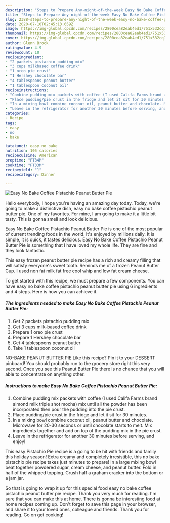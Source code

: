```yaml
---
description: "Steps to Prepare Any-night-of-the-week Easy No Bake Coffee Pistachio Peanut Butter Pie"
title: "Steps to Prepare Any-night-of-the-week Easy No Bake Coffee Pistachio Peanut Butter Pie"
slug: 2388-steps-to-prepare-any-night-of-the-week-easy-no-bake-coffee-pistachio-peanut-butter-pie
date: 2020-07-10T02:45:13.659Z
image: https://img-global.cpcdn.com/recipes/2800cea82eab4ed1/751x532cq70/easy-no-bake-coffee-pistachio-peanut-butter-pie-recipe-main-photo.jpg
thumbnail: https://img-global.cpcdn.com/recipes/2800cea82eab4ed1/751x532cq70/easy-no-bake-coffee-pistachio-peanut-butter-pie-recipe-main-photo.jpg
cover: https://img-global.cpcdn.com/recipes/2800cea82eab4ed1/751x532cq70/easy-no-bake-coffee-pistachio-peanut-butter-pie-recipe-main-photo.jpg
author: Glenn Brock
ratingvalue: 4.9
reviewcount: 10
recipeingredient:
- "2 packets pistachio pudding mix"
- "3 cups milkbased coffee drink"
- "1 oreo pie crust"
- "1 Hershey chocolate bar"
- "4 tablespoons peanut butter"
- "1 tablespoon coconut oil"
recipeinstructions:
- "Combine pudding mix packets with coffee (I used Califa Farms brand almond milk triple shot mocha) mix until all the powder has been incorporated then pour the pudding into the pie crust."
- "Place pudding/pie crust in the fridge and let it sit for 30 minutes."
- "In a mixing bowl combine coconut oil, peanut butter and chocolate. Microwave for 20-30 seconds or until chocolate starts to melt. Mix ingredients together and add on top of the pudding mix in the pie crust."
- "Leave in the refrigerator for another 30 minutes before serving, and enjoy!"
categories:
- Recipe
tags:
- easy
- no
- bake

katakunci: easy no bake 
nutrition: 105 calories
recipecuisine: American
preptime: "PT34M"
cooktime: "PT33M"
recipeyield: "1"
recipecategory: Dinner

---
```



![Easy No Bake Coffee Pistachio Peanut Butter Pie](https://img-global.cpcdn.com/recipes/2800cea82eab4ed1/751x532cq70/easy-no-bake-coffee-pistachio-peanut-butter-pie-recipe-main-photo.jpg)

Hello everybody, I hope you're having an amazing day today. Today, we're going to make a distinctive dish, easy no bake coffee pistachio peanut butter pie. One of my favorites. For mine, I am going to make it a little bit tasty. This is gonna smell and look delicious.

Easy No Bake Coffee Pistachio Peanut Butter Pie is one of the most popular of current trending foods in the world. It's enjoyed by millions daily. It is simple, it is quick, it tastes delicious. Easy No Bake Coffee Pistachio Peanut Butter Pie is something that I have loved my whole life. They are fine and they look fantastic.

This easy frozen peanut butter pie recipe has a rich and creamy filling that will satisfy everyone&#39;s sweet tooth. Reminds me of a frozen Peanut Butter Cup. I used non fat milk fat free cool whip and low fat cream cheese.


To get started with this recipe, we must prepare a few components. You can have easy no bake coffee pistachio peanut butter pie using 6 ingredients and 4 steps. Here is how you can achieve it.

<!--inarticleads1-->

##### The ingredients needed to make Easy No Bake Coffee Pistachio Peanut Butter Pie:

1. Get 2 packets pistachio pudding mix
1. Get 3 cups milk-based coffee drink
1. Prepare 1 oreo pie crust
1. Prepare 1 Hershey chocolate bar
1. Get 4 tablespoons peanut butter
1. Take 1 tablespoon coconut oil


NO-BAKE PEANUT BUTTER PIE Like this recipe? Pin it to your DESSERT pinboard! You should probably run to the grocery store right this very second. Once you see this Peanut Butter Pie there is no chance that you will able to concentrate on anything other. 

<!--inarticleads2-->

##### Instructions to make Easy No Bake Coffee Pistachio Peanut Butter Pie:

1. Combine pudding mix packets with coffee (I used Califa Farms brand almond milk triple shot mocha) mix until all the powder has been incorporated then pour the pudding into the pie crust.
1. Place pudding/pie crust in the fridge and let it sit for 30 minutes.
1. In a mixing bowl combine coconut oil, peanut butter and chocolate. Microwave for 20-30 seconds or until chocolate starts to melt. Mix ingredients together and add on top of the pudding mix in the pie crust.
1. Leave in the refrigerator for another 30 minutes before serving, and enjoy!


This easy Pistachio Pie recipe is a going to be hit with friends and family this holiday season! Extra creamy and completely irresistible, this no bake pistachio pie recipe takes just minutes to prepare! In a large mixing bowl beat together powdered sugar, cream cheese, and peanut butter. Fold in half of the whipped topping. Crush half a graham cracker into the bottom or a jam jar. 

So that is going to wrap it up for this special food easy no bake coffee pistachio peanut butter pie recipe. Thank you very much for reading. I'm sure that you can make this at home. There is gonna be interesting food at home recipes coming up. Don't forget to save this page in your browser, and share it to your loved ones, colleague and friends. Thank you for reading. Go on get cooking!
